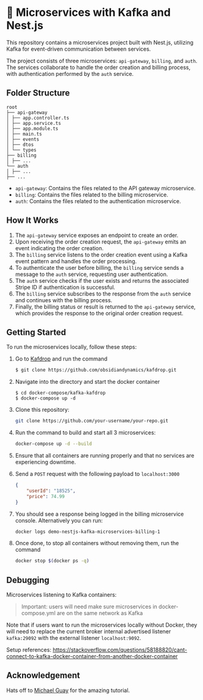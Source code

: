 # 💬 Microservices with Kafka and Nest.js

This repository contains a microservices project built with Nest.js, utilizing Kafka for event-driven communication between services. 

The project consists of three microservices: `api-gateway`, `billing`, and `auth`. The services collaborate to handle the order creation and billing process, with authentication performed by the `auth` service.

## Folder Structure

```
root
├── api-gateway
│ ├── app.controller.ts
│ ├── app.service.ts
│ ├── app.module.ts
│ ├── main.ts
│ ├── events
│ ├── dtos
│ └── types
├── billing
│ ├── ...
└── auth
│ ├── ...
├── ...
```
- `api-gateway`: Contains the files related to the API gateway microservice.
- `billing`: Contains the files related to the billing microservice.
- `auth`: Contains the files related to the authentication microservice.

## How It Works

1. The `api-gateway` service exposes an endpoint to create an order.
2. Upon receiving the order creation request, the `api-gateway` emits an event indicating the order creation.
3. The `billing` service listens to the order creation event using a Kafka event pattern and handles the order processing.
4. To authenticate the user before billing, the `billing` service sends a message to the `auth` service, requesting user authentication.
5. The `auth` service checks if the user exists and returns the associated Stripe ID if authentication is successful.
6. The `billing` service subscribes to the response from the `auth` service and continues with the billing process.
7. Finally, the billing status or result is returned to the `api-gateway` service, which provides the response to the original order creation request.

## Getting Started

To run the microservices locally, follow these steps:

1. Go to <a href="https://github.com/obsidiandynamics/kafdrop">Kafdrop</a> and run the command
    ```bash
    $ git clone https://github.com/obsidiandynamics/kafdrop.git
    ```

2. Navigate into the directory and start the docker container
    ```
    $ cd docker-compose/kafka-kafdrop
    $ docker-compose up -d
    ```
3. Clone this repository:

    ```bash
    git clone https://github.com/your-username/your-repo.git
    ```

4. Run the command to build and start all 3 microservices:
    ```bash
    docker-compose up -d --build
    ```

5. Ensure that all containers are running properly and that no services are experiencing downtime.

6. Send a `POST` request with the following payload to `localhost:3000`
    ```json
    {
        "userId": "18525",
        "price": 74.99
    }
    ```
7. You should see a response being logged in the billing microservice console. Alternatively you can run:

    ```bash
    docker logs demo-nestjs-kafka-microservices-billing-1
    ```

8. Once done, to stop all containers without removing them, run the command
    ```bash
    docker stop $(docker ps -q)
    ```
## Debugging

Microservices listening to Kafka containers:

> Important: users will need make sure microservices in docker-compose.yml are on the same network as Kafka

Note that if users want to run the microservices locally without Docker, they will need to replace the current broker internal advertised listener `kafka:29092` with the external listener `localhost:9092`.

Setup references:
https://stackoverflow.com/questions/58188820/cant-connect-to-kafka-docker-container-from-another-docker-container

## Acknowledgement

Hats off to <a href="https://github.com/mguay22">Michael Guay</a> for the amazing tutorial.